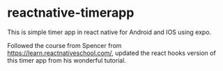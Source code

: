 # reactnative-timerapp

This is simple timer app in react native for Android and IOS using expo. 

Followed the course from Spencer from https://learn.reactnativeschool.com/, updated the react hooks version of this timer app from his wonderful tutorial.
